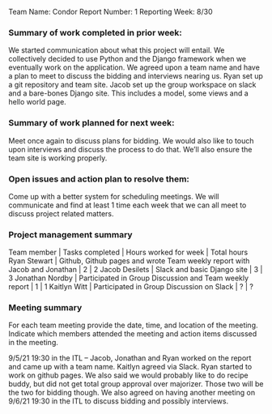 Team Name: Condor
Report Number: 1
Reporting Week: 8/30

### Summary of work completed in prior week:

We started communication about what this project will entail. We collectively decided to use Python and the Django framework when we eventually work on the application. We agreed upon a team name and have a plan to meet to discuss the bidding and interviews nearing us. Ryan set up a git repository and team site. Jacob set up the group workspace on slack and a bare-bones Django site. This includes a model, some views and a hello world page.

### Summary of work planned for next week:

Meet once again to discuss plans for bidding. We would also like to touch upon interviews and discuss the process to do that. We’ll also ensure the team site is working properly.

### Open issues and action plan to resolve them: 

 Come up with a better system for scheduling meetings. We will communicate and find at least 1 time each week that we can all meet to discuss project related matters.


### Project management summary

Team member | Tasks completed | Hours worked for week | Total hours
Ryan Stewart | Github, Github pages and wrote Team weekly report with Jacob and Jonathan | 2 | 2
Jacob Desilets | Slack and basic Django site | 3 | 3
Jonathan Nordby | Participated in Group Discussion and Team weekly report | 1 | 1
Kaitlyn Witt | Participated in Group Discussion on Slack | ? | ?


### Meeting summary
For each team meeting provide the date, time, and location of the meeting. Indicate which members attended the meeting and action items discussed in the meeting.

9/5/21 19:30 in the ITL – Jacob, Jonathan and Ryan worked on the report and came up with a team name. Kaitlyn agreed via Slack. Ryan started to work on github pages. We also said we would probably like to do recipe buddy, but did not get total group approval over majorizer. Those two will be the two for bidding though. We also agreed on having another meeting on 9/6/21 19:30 in the ITL to discuss bidding and possibly interviews.
